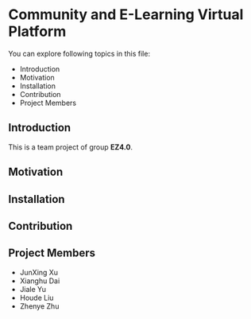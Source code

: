 # Community and E-Learning Virtual Platform
You can explore following topics in this file:
- Introduction
- Motivation
- Installation
- Contribution
- Project Members

## Introduction
This is a team project of group **EZ4.0**.

## Motivation

## Installation

## Contribution

## Project Members
- JunXing Xu
- Xianghu Dai
- Jiale Yu
- Houde Liu
- Zhenye Zhu
